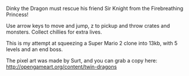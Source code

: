 Dinky the Dragon must rescue his friend Sir Knight from the Firebreathing Princess!

Use arrow keys to move and jump, z to pickup and throw crates and monsters. 
Collect chillies for extra lives.

This is my attempt at squeezing a Super Mario 2 clone into 13kb, with 5 levels and an end boss.

The pixel art was made by Surt, and you can grab a copy here:
http://opengameart.org/content/twin-dragons